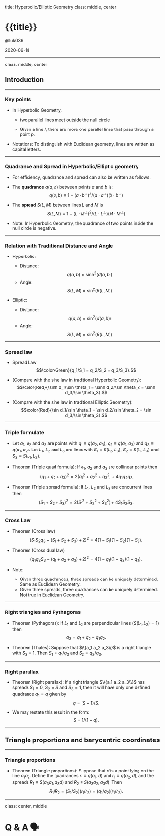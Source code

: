 title: Hyperbolic/Elliptic Geometry
class: middle, center

{{title}}
=========

@luk036

2020-06-18

---

class: middle, center

Introduction
------------

---

### Key points

-   In Hyperbolic Geometry,

    -   two parallel lines meet outside the null circle.

    -   Given a line $l$, there are more one parallel lines that pass
        through a point $p$.

-   Notations: To distinguish with Euclidean geometry, lines are written
    as capital letters.

---

### Quadrance and Spread in Hyperbolic/Elliptic geometry

-   For efficiency, quadrance and spread can also be written as follows.

-   The **quadrance** $q(a, b)$ between points $a$ and $b$ is:
    $$q(a, b) \equiv 1 - (a \cdot b^\perp)^2 / (a \cdot a^\perp)(b \cdot b^\perp)$$

-   The **spread** $S(L, M)$ between lines $L$ and $M$ is
    $$S(L, M ) \equiv 1 - (L \cdot M^\perp)^2 / (L \cdot L^\perp)(M \cdot M^\perp)$$

-   Note: In Hyperbolic Geometry, the quadrance of two points inside the
    null circle is negative.

---

### Relation with Traditional Distance and Angle

-   Hyperbolic:
    -   Distance: $$q(a, b ) = \sinh^2(d(a, b ) )$$
    -   Angle: $$S(L, M ) = \sin^2(\theta(L, M))$$

-   Elliptic:
    -   Distance: $$q(a, b ) = \sin^2(d(a, b ))$$
    -   Angle: $$S(L, M ) = \sin^2(\theta(L, M))$$

---

### Spread law

-   Spread Law $$\color{Green}{q_1/S_1 = q_2/S_2 = q_3/S_3}.$$

-   (Compare with the sine law in traditional Hyperbolic Geometry):
    $$\color{Red}{\sinh d_1/\sin \theta_1 = \sinh d_2/\sin \theta_2 = \sinh d_3/\sin \theta_3}.$$

-   (Compare with the sine law in traditional Elliptic Geometry):
    $$\color{Red}{\sin d_1/\sin \theta_1 = \sin d_2/\sin \theta_2 = \sin d_3/\sin \theta_3}.$$

---

### Triple formulate

-   Let $a_1$, $a_2$ and $a_3$ are points with $q_1 \equiv q(a_2, a_3)$,
    $q_2 \equiv q(a_1, a_3)$ and $q_3 \equiv q(a_1, a_2)$. Let $L_1$,
    $L_2$ and $L_3$ are lines with $S_1 \equiv S(L_2, L_3)$,
    $S_2 \equiv S(L_1, L_3)$ and $S_3 \equiv S(L_1, L_2)$.

-   Theorem (Triple quad formula): If $a_1$, $a_2$ and $a_3$ are
    collinear points then
    $$(q_1 + q_2 + q_3)^2 = 2(q_1^2 + q_2^2 + q_3^2) + 4 q_1 q_2 q_3$$

-   Theorem (Triple spread formula): If $L_1$, $L_2$ and $L_3$ are
    concurrent lines then
    $$(S_1 + S_2 + S_3)^2 = 2(S_1^2 + S_2^2 + S_3^2) + 4 S_1 S_2 S_3.$$

---

### Cross Law

-   Theorem (Cross law)
    $$(S_1 S_2 q_3 - (S_1 + S_2 + S_3) + 2)^2 = 4(1 - S_1)(1 - S_2)(1 - S_3).$$

-   Theorem (Cross dual law)
    $$(q_1 q_2 S_3 - (q_1 + q_2 + q_3) + 2)^2 = 4(1 - q_1)(1 - q_2)(1 - q_3).$$

-   Note:
    -   Given three quadrances, three spreads can be uniquely
        determined. Same as Euclidean Geometry.
    -   Given three spreads, three quadrances can be uniquely
        determined. Not true in Euclidean Geometry.

---

### Right triangles and Pythagoras

-   Theorem (Pythagoras): If $L_1$ and $L_2$ are perpendicular lines
    ($S(L_1, L_2) = 1$) then $$q_3 = q_1 + q_2 - q_1 q_2.$$

-   Theorem (Thales): Suppose that $\\{a_1 a_2 a_3\\}$ is a right triangle
    with $S_3 = 1$. Then $S_1 = q_1 / q_3$ and $S_2 = q_2 / q_3$.

---

### Right parallax

-   Theorem (Right parallax): If a right triangle $\\{a_1 a_2 a_3\\}$ has
    spreads $S_1 = 0$, $S_2 = S$ and $S_3 = 1$, then it will have only
    one defined quadrance $q_1 = q$ given by $$q = (S - 1)/S.$$

-   We may restate this result in the form: $$S = 1 / (1 - q).$$

---

Triangle proportions and barycentric coordinates
------------------------------------------------

---

### Triangle proportions

-   Theorem (Triangle proportions): Suppose that $d$ is a point lying on
    the line $a_1 a_2$. Define the quadrances $r_1 \equiv q(a_1, d)$ and
    $r_1 \equiv q(a_2, d)$, and the spreads
    $R_1 \equiv S(a_3 a_1, a_3 d)$ and $R_2 \equiv S(a_3 a_2, a_3 d)$.
    Then $$R_1/R_2 = (S_1/S_2)(r_1/r_2) = (q_1/q_2)(r_1/r_2).$$

---

class: center, middle

Q & A 🗣️
==========
